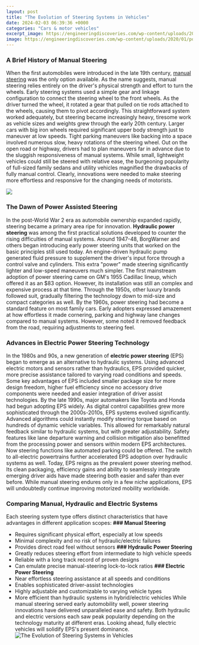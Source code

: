 ```yaml
---
layout: post
title: "The Evolution of Steering Systems in Vehicles"
date: 2024-02-03 06:39:36 +0000
categories: "Cars & motor vehicles"
excerpt_image: https://engineeringdiscoveries.com/wp-content/uploads/2020/01/power-steering-1024x626.jpg
image: https://engineeringdiscoveries.com/wp-content/uploads/2020/01/power-steering-1024x626.jpg
---
```


### A Brief History of Manual Steering
When the first automobiles were introduced in the late 19th century, [manual steering](https://yt.io.vn/collection/abbate) was the only option available. As the name suggests, manual steering relies entirely on the driver's physical strength and effort to turn the wheels. 
Early steering systems used a simple gear and linkage configuration to connect the steering wheel to the front wheels. As the driver turned the wheel, it rotated a gear that pulled on tie rods attached to the wheels, causing them to pivot accordingly. This straightforward system worked adequately, but steering became increasingly heavy, tiresome work as vehicle sizes and weights grew through the early 20th century. 
Larger cars with big iron wheels required significant upper body strength just to maneuver at low speeds. Tight parking maneuvers like backing into a space involved numerous slow, heavy rotations of the steering wheel. Out on the open road or highway, drivers had to plan maneuvers far in advance due to the sluggish responsiveness of manual systems. 
While small, lightweight vehicles could still be steered with relative ease, the burgeoning popularity of full-sized family sedans and utility vehicles magnified the drawbacks of fully manual control. Clearly, innovations were needed to make steering more effortless and responsive for the changing needs of motorists.

![](https://engineeringlearner.com/wp-content/uploads/2021/04/Steering-System.jpg)
### The Dawn of Power Assisted Steering 
In the post-World War 2 era as automobile ownership expanded rapidly, steering became a primary area ripe for innovation. **Hydraulic power steering** was among the first practical solutions developed to counter the rising difficulties of manual systems. 
Around 1947-48, BorgWarner and others began introducing early power steering units that worked on the basic principles still used today. An engine-driven hydraulic pump generated fluid pressure to supplement the driver's input force through a control valve and cylinders. This extra "power" made steering significantly lighter and low-speed maneuvers much simpler. 
The first mainstream adoption of power steering came on GM's 1955 Cadillac lineup, which offered it as an $83 option. However, its installation was still an complex and expensive process at that time. Through the 1950s, other luxury brands followed suit, gradually filtering the technology down to mid-size and compact categories as well.
By the 1960s, power steering had become a standard feature on most family cars. Early adopters expressed amazement at how effortless it made cornering, parking and highway lane changes compared to manual systems. However, some noted it removed feedback from the road, requiring adjustments to steering feel.
### Advances in **Electric Power Steering** Technology
In the 1980s and 90s, a new generation of **electric power steering** (EPS) began to emerge as an alternative to hydraulic systems. Using advanced electric motors and sensors rather than hydraulics, EPS provided quicker, more precise assistance tailored to varying road conditions and speeds.
Some key advantages of EPS included smaller package size for more design freedom, higher fuel efficiency since no accessory drive components were needed and easier integration of driver assist technologies. By the late 1990s, major automakers like Toyota and Honda had begun adopting EPS widely. 
As digital control capabilities grew more sophisticated through the 2000s-2010s, EPS systems evolved significantly. Advanced algorithms could instantly modify steering torque based on hundreds of dynamic vehicle variables. This allowed for remarkably natural feedback similar to hydraulic systems, but with greater adjustability.
Safety features like lane departure warning and collision mitigation also benefitted from the processing power and sensors within modern EPS architectures. Now steering functions like automated parking could be offered. The switch to all-electric powertrains further accelerated EPS adoption over hydraulic systems as well.
Today, EPS reigns as the prevalent power steering method. Its clean packaging, efficiency gains and ability to seamlessly integrate emerging driver aids have made steering both easier and safer than ever before. While manual steering endures only in a few niche applications, EPS will undoubtedly continue improving motorized mobility worldwide.
### Comparing Manual, Hydraulic and Electric Systems
Each steering system type offers distinct characteristics that have advantages in different application scopes:
**### Manual Steering** 
- Requires significant physical effort, especially at low speeds
- Minimal complexity and no risk of hydraulic/electric failures
- Provides direct road feel without sensors 
**### Hydraulic Power Steering**
- Greatly reduces steering effort from intermediate to high vehicle speeds  
- Reliable with a long track record of proven designs
- Can emulate precise manual-steering lock-to-lock ratios
**### Electric Power Steering** 
- Near effortless steering assistance at all speeds and conditions
- Enables sophisticated driver-assist technologies  
- Highly adjustable and customizable to varying vehicle types
- More efficient than hydraulic systems in hybrid/electric vehicles
While manual steering served early automobility well, power steering innovations have delivered unparalleled ease and safety. Both hydraulic and electric versions each saw peak popularity depending on the technology maturity at different eras. Looking ahead, fully electric vehicles will solidify EPS's present dominance.
![The Evolution of Steering Systems in Vehicles](https://engineeringdiscoveries.com/wp-content/uploads/2020/01/power-steering-1024x626.jpg)